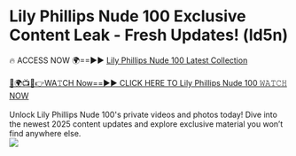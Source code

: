 # Lily Phillips Nude 100 Exclusive Content Leak - Fresh Updates! (ld5n)

🔥 ACCESS NOW 🌍==►► <a href="https://tinyurl.com/2mz8nhtm" rel="nofollow">Lily Phillips Nude 100 Latest Collection</a>
<br><br>
[🔴🌍📺📱👉WA𝚃CH Now==►► CLICK HERE TO Lily Phillips Nude 100 𝚆𝙰𝚃𝙲𝙷 NOW](https://tinyurl.com/2mz8nhtm)
<br><br>
Unlock Lily Phillips Nude 100's private videos and photos today! Dive into the newest 2025 content updates and explore exclusive material you won’t find anywhere else.
<br>
<a href="https://tinyurl.com/2mz8nhtm" rel="nofollow" data-target="animated-image.originalLink"><img src="https://camo.githubusercontent.com/8a4f000d20f83aca3bf7ec5f350d767afa0574a8a352519fd8cfa583a6f93a33/68747470733a2f2f692e696d6775722e636f6d2f644a486b345a712e676966" data-canonical-src="https://i.imgur.com/dJHk4Zq.gif" style="max-width: 100%; display: inline-block;" data-target="animated-image.originalImage"></a>
<br>
